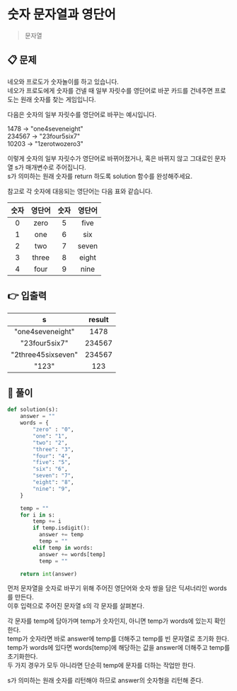 # 숫자 문자열과 영단어

> 문자열

## 📋 문제

네오와 프로도가 숫자놀이를 하고 있습니다.  
네오가 프로도에게 숫자를 건넬 때 일부 자릿수를 영단어로 바꾼 카드를 건네주면 프로도는 원래 숫자를 찾는 게임입니다.

다음은 숫자의 일부 자릿수를 영단어로 바꾸는 예시입니다.

1478 → "one4seveneight"  
234567 → "23four5six7"  
10203 → "1zerotwozero3"

이렇게 숫자의 일부 자릿수가 영단어로 바뀌어졌거나, 혹은 바뀌지 않고 그대로인 문자열 s가 매개변수로 주어집니다.  
s가 의미하는 원래 숫자를 return 하도록 solution 함수를 완성해주세요.

참고로 각 숫자에 대응되는 영단어는 다음 표와 같습니다.

| 숫자 | 영단어 | 숫자 | 영단어 |
| :--: | :----: | :--: | :----: |
|  0   |  zero  |  5   |  five  |
|  1   |  one   |  6   |  six   |
|  2   |  two   |  7   | seven  |
|  3   | three  |  8   | eight  |
|  4   |  four  |  9   |  nine  |

## 👉 입출력

|         s          | result |
| :----------------: | :----: |
|  "one4seveneight"  |  1478  |
|   "23four5six7"    | 234567 |
| "2three45sixseven" | 234567 |
|       "123"        |  123   |

## 📝 풀이

```python
def solution(s):
    answer = ""
    words = {
        "zero" : "0",
        "one": "1",
        "two": "2",
        "three": "3",
        "four": "4",
        "five": "5",
        "six": "6",
        "seven": "7",
        "eight": "8",
        "nine": "9",
    }

    temp = ""
    for i in s:
        temp += i
        if temp.isdigit():
          answer += temp
          temp = ""
        elif temp in words:
          answer += words[temp]
          temp = ""

    return int(answer)
```

먼저 문자열을 숫자로 바꾸기 위해 주어진 영단어와 숫자 쌍을 담은 딕셔너리인 words를 만든다.  
이후 입력으로 주어진 문자열 s의 각 문자를 살펴본다.

각 문자를 temp에 담아가며 temp가 숫자인지, 아니면 temp가 words에 있는지 확인한다.  
temp가 숫자라면 바로 answer에 temp를 더해주고 temp를 빈 문자열로 초기화 한다.  
temp가 words에 있다면 words[temp]에 해당하는 값을 answer에 더해주고 temp를 초기화한다.  
두 가지 경우가 모두 아니라면 단순히 temp에 문자를 더하는 작업만 한다.

s가 의미하는 원래 숫자를 리턴해야 하므로 answer의 숫자형을 리턴해 준다.
